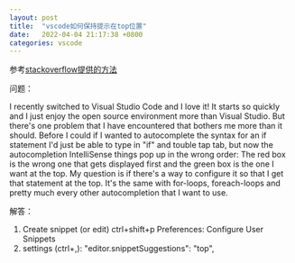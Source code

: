 ```yaml
---
layout: post
title:  "vscode如何保持提示在top位置"
date:   2022-04-04 21:17:38 +0800
categories: vscode
---
```

参考[stackoverflow提供的方法](https://stackoverflow.com/questions/43857693/visual-studio-code-order-in-autocompletion)

问题：  

I recently switched to Visual Studio Code and I love it! It starts so quickly and I just enjoy the open source environment more than Visual Studio. But there's one problem that I have encountered that bothers me more than it should.
Before I could if I wanted to autocomplete the syntax for an if statement I'd just be able to type in "if" and touble tap tab, but now the autocompletion IntelliSense things pop up in the wrong order:
The red box is the wrong one that gets displayed first and the green box is the one I want at the top. My question is if there's a way to configure it so that I get that statement at the top. It's the same with for-loops, foreach-loops and pretty much every other autocompletion that I want to use.

解答：

1. Create snippet (or edit) ctrl+shift+p Preferences: Configure User Snippets
2. settings (ctrl+,): "editor.snippetSuggestions": "top",